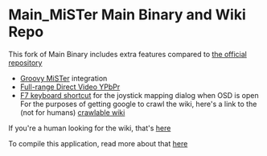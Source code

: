 # Main_MiSTer Main Binary and Wiki Repo

This fork of Main Binary includes extra features compared to [the official repository](https://github.com/MiSTer-devel/Main_MiSTer)

- [Groovy MiSTer](https://github.com/MiSTer-devel/Main_MiSTer/commit/e9aa699a34cb8c849bf8f03d3c7cee4ea1bed0d8) integration
- [Full-range Direct Video YPbPr](https://github.com/MiSTer-devel/Main_MiSTer/commit/b8461ebcf9b0677975580a880a8f1f5a9d63a825)
- [F7 keyboard shortcut](https://github.com/MiSTer-devel/Main_MiSTer/commit/611959d2f53e19fb1c73e48a7b7d42ff91851944) for the joystick mapping dialog when OSD is open
For the purposes of getting google to crawl the wiki, here's a link to the (not for humans) [crawlable wiki](https://github-wiki-see.page/m/MiSTer-devel/Wiki_MiSTer/wiki)

If you're a human looking for the wiki, that's [here](https://github.com/MiSTer-devel/Wiki_MiSTer/wiki)

To compile this application, read more about that [here](https://mister-devel.github.io/MkDocs_MiSTer/developer/mistercompile/#general-prerequisites-for-arm-cross-compiling)

